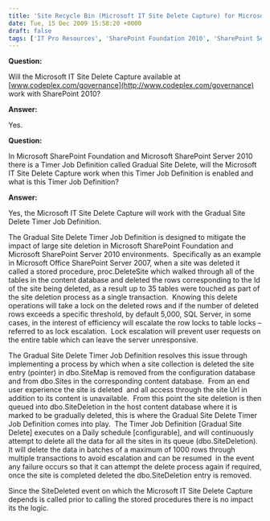 ```yaml
---
title: 'Site Recycle Bin (Microsoft IT Site Delete Capture) for Microsoft SharePoint Foundation and Microsoft SharePoint Server 2010 Frequently Asked Questions'
date: Tue, 15 Dec 2009 15:58:20 +0000
draft: false
tags: ['IT Pro Resources', 'SharePoint Foundation 2010', 'SharePoint Server 2010', 'Uncategorized']
---
```


**Question:**

Will the Microsoft IT Site Delete Capture available at [www.codeplex.com/governance](http://www.codeplex.com/governance) work with SharePoint 2010?

**Answer:**

Yes.

**Question:**

In Microsoft SharePoint Foundation and Microsoft SharePoint Server 2010 there is a Timer Job Definition called Gradual Site Delete, will the Microsoft IT Site Delete Capture work when this Timer Job Definition is enabled and what is this Timer Job Definition?

**Answer:**

Yes, the Microsoft IT Site Delete Capture will work with the Gradual Site Delete Timer Job Definition.

The Gradual Site Delete Timer Job Definition is designed to mitigate the impact of large site deletion in Microsoft SharePoint Foundation and Microsoft SharePoint Server 2010 environments.  Specifically as an example in Microsoft Office SharePoint Server 2007, when a site was deleted it called a stored procedure, proc.DeleteSite which walked through all of the tables in the content database and deleted the rows corresponding to the Id of the site being deleted, as a result up to 35 tables were touched as part of the site deletion process as a single transaction.  Knowing this delete operations will take a lock on the deleted rows and if the number of deleted rows exceeds a specific threshold, by default 5,000, SQL Server, in some cases, in the interest of efficiency will escalate the row locks to table locks – referred to as lock escalation.  Lock escalation will prevent user requests on the entire table which can leave the server unresponsive.

The Gradual Site Delete Timer Job Definition resolves this issue through implementing a process by which when a site collection is deleted the site entry (pointer) in dbo.SiteMap is removed from the configuration database and from dbo.Sites in the corresponding content database.  From an end user experience the site is deleted  and all access through the site Url in addition to its content is unavailable.  From this point the site deletion is then queued into dbo.SiteDeletion in the host content database where it is marked to be gradually deleted, this is where the Gradual Site Delete Timer Job Definition comes into play.  The Timer Job Definition \[Gradual Site Delete\] executes on a Daily schedule \[configurable\], and will continuously attempt to delete all the data for all the sites in its queue (dbo.SiteDeletion). It will delete the data in batches of a maximum of 1000 rows through multiple transactions to avoid escalation and can be resumed  in the event any failure occurs so that it can attempt the delete process again if required, once the site is completed deleted the dbo.SiteDeletion entry is removed.

Since the SiteDeleted event on which the Microsoft IT Site Delete Capture depends is called prior to calling the stored procedures there is no impact its the logic.